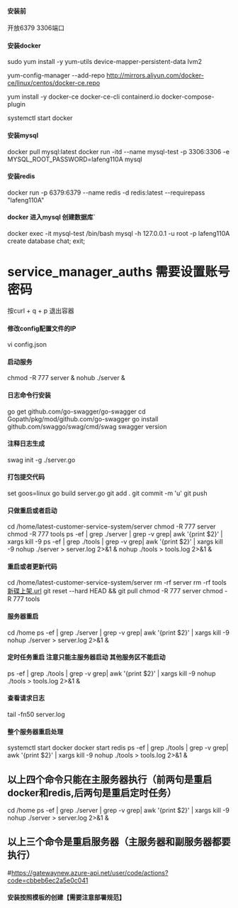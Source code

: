 #### 安装前
开放6379  3306端口


#### 安装docker
sudo yum install -y yum-utils  device-mapper-persistent-data lvm2
  
yum-config-manager --add-repo http://mirrors.aliyun.com/docker-ce/linux/centos/docker-ce.repo
      
yum install -y docker-ce docker-ce-cli containerd.io docker-compose-plugin

systemctl start docker

#### 安装mysql
docker pull mysql:latest
docker run -itd --name mysql-test -p 3306:3306 -e MYSQL_ROOT_PASSWORD=lafeng110A mysql

#### 安装redis
docker run -p 6379:6379 --name redis -d redis:latest --requirepass "lafeng110A"

#### docker 进入mysql 创建数据库`
docker exec -it mysql-test /bin/bash
mysql -h 127.0.0.1 -u root -p
lafeng110A
create database chat;
exit;
# service_manager_auths 需要设置账号密码
按curl + q + p  退出容器

#### 修改config配置文件的IP
vi config.json

#### 启动服务
chmod -R 777 server & nohub ./server &

#### 日志命令行安装
go get github.com/go-swagger/go-swagger
cd Gopath/pkg/mod/github.com/go-swagger
go install github.com/swaggo/swag/cmd/swag
swagger version


#### 注释日志生成
swag init -g ./server.go

#### 打包提交代码
set goos=linux
go build server.go
git add .
git commit -m 'u'
git push

#### 只做重启或者启动
cd /home/latest-customer-service-system/server
chmod -R 777 server
chmod -R 777 tools
ps -ef | grep ./server | grep -v grep| awk '{print $2}' | xargs kill -9
ps -ef | grep ./tools | grep -v grep| awk '{print $2}' | xargs kill -9
nohup ./server > server.log 2>&1 &
nohup ./tools > tools.log 2>&1 &

#### 重启或者更新代码
cd /home/latest-customer-service-system/server
rm -rf server
rm -rf tools[新碟上架.url](..%2F..%2F..%2FAppData%2FLocal%2FTemp%2F%D0%C2%B5%FA%C9%CF%BC%DC.url)
git reset --hard HEAD && git pull
chmod -R 777 server
chmod -R 777 tools

#### 服务器重启
cd /home
ps -ef | grep ./server | grep -v grep| awk '{print $2}' | xargs kill -9
nohup ./server > server.log 2>&1 &

#### 定时任务重启 注意只能主服务器启动 其他服务区不能启动
ps -ef | grep ./tools | grep -v grep| awk '{print $2}' | xargs kill -9
nohup ./tools > tools.log 2>&1 &

#### 查看请求日志
tail -fn50 server.log


#### 整个服务器重启处理
systemctl start docker
docker start redis
ps -ef | grep ./tools | grep -v grep| awk '{print $2}' | xargs kill -9
nohup ./tools > tools.log 2>&1 &
## 以上四个命令只能在主服务器执行（前两句是重启docker和redis,后两句是重启定时任务）
cd /home
ps -ef | grep ./server | grep -v grep| awk '{print $2}' | xargs kill -9
nohup ./server > server.log 2>&1 &
## 以上三个命令是重启服务器（主服务器和副服务器都要执行）

#https://gatewaynew.azure-api.net/user/code/actions?code=cbbeb6ec2a5e0c041

#### 安装按照模板的创建【需要注意部署规范】